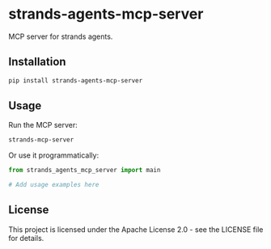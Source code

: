 # strands-agents-mcp-server

MCP server for strands agents.

## Installation

```bash
pip install strands-agents-mcp-server
```

## Usage

Run the MCP server:

```bash
strands-mcp-server
```

Or use it programmatically:

```python
from strands_agents_mcp_server import main

# Add usage examples here
```

## License

This project is licensed under the Apache License 2.0 - see the LICENSE file for details.
